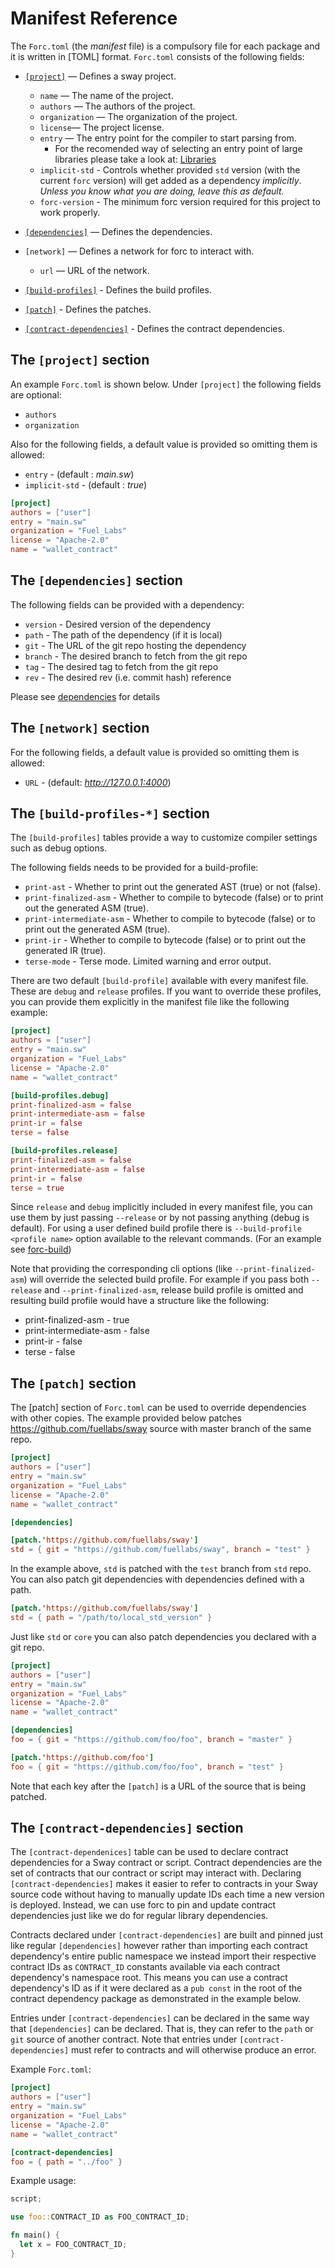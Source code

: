 # Manifest Reference

The `Forc.toml` (the _manifest_ file) is a compulsory file for each package and it is written in [TOML] format. `Forc.toml` consists of the following fields:

* [`[project]`](#the-project-section) — Defines a sway project.
  * `name` — The name of the project.
  * `authors` — The authors of the project.
  * `organization` — The organization of the project.
  * `license`— The project license.
  * `entry` — The entry point for the compiler to start parsing from.
    * For the recomended way of selecting an entry point of large libraries please take a look at: [Libraries](./../sway-program-types/libraries.md)
  * `implicit-std` -  Controls whether provided `std` version (with the current `forc` version) will get added as a dependency _implicitly_. _Unless you know what you are doing, leave this as default._
  * `forc-version` - The minimum forc version required for this project to work properly.

* [`[dependencies]`](#the-dependencies-section) — Defines the dependencies.
* `[network]` — Defines a network for forc to interact with.
  * `url` — URL of the network.

* [`[build-profiles]`](#the-build-profiles--section) - Defines the build profiles.

* [`[patch]`](#the-patch-section) - Defines the patches.

* [`[contract-dependencies]`](#the-contract-dependencies-section) - Defines the contract dependencies.

## The `[project]` section

An example `Forc.toml` is shown below. Under `[project]` the following fields are optional:

* `authors`
* `organization`

Also for the following fields, a default value is provided so omitting them is allowed:

* `entry` - (default : _main.sw_)
* `implicit-std` - (default : _true_)

```toml
[project]
authors = ["user"]
entry = "main.sw"
organization = "Fuel_Labs"
license = "Apache-2.0"
name = "wallet_contract"
```

## The `[dependencies]` section

The following fields can be provided with a dependency:

* `version` - Desired version of the dependency
* `path` - The path of the dependency (if it is local)
* `git` - The URL of the git repo hosting the dependency
* `branch` - The desired branch to fetch from the git repo
* `tag` - The desired tag to fetch from the git repo
* `rev` - The desired rev (i.e. commit hash) reference

Please see [dependencies](./dependencies.md) for details

## The `[network]` section

For the following fields, a default value is provided so omitting them is allowed:

* `URL` - (default: _<http://127.0.0.1:4000>_)

## The `[build-profiles-*]` section

The `[build-profiles]` tables provide a way to customize compiler settings such as debug options.

The following fields needs to be provided for a build-profile:

* `print-ast` - Whether to print out the generated AST (true) or not (false).
* `print-finalized-asm` - Whether to compile to bytecode (false) or to print out the generated ASM (true).
* `print-intermediate-asm` - Whether to compile to bytecode (false) or to print out the generated ASM (true).
* `print-ir` - Whether to compile to bytecode (false) or to print out the generated IR (true).
* `terse-mode` - Terse mode. Limited warning and error output.

There are two default `[build-profile]` available with every manifest file. These are `debug` and `release` profiles. If you want to override these profiles, you can provide them explicitly in the manifest file like the following example:

```toml
[project]
authors = ["user"]
entry = "main.sw"
organization = "Fuel_Labs"
license = "Apache-2.0"
name = "wallet_contract"

[build-profiles.debug]
print-finalized-asm = false
print-intermediate-asm = false
print-ir = false
terse = false

[build-profiles.release]
print-finalized-asm = false 
print-intermediate-asm = false
print-ir = false
terse = true
```

Since `release` and `debug` implicitly included in every manifest file, you can use them by just passing `--release` or by not passing anything (debug is default). For using a user defined build profile there is `--build-profile <profile name>` option available to the relevant commands. (For an example see [forc-build](../forc/commands/forc_build.md))

Note that providing the corresponding cli options (like `--print-finalized-asm`) will override the selected build profile. For example if you pass both `--release` and `--print-finalized-asm`, release build profile is omitted and resulting build profile would have a structure like the following:

* print-finalized-asm - true
* print-intermediate-asm - false
* print-ir - false
* terse - false

## The `[patch]` section

The [patch] section of `Forc.toml` can be used to override dependencies with other copies. The example provided below patches <https://github.com/fuellabs/sway> source with master branch of the same repo.

```toml
[project]
authors = ["user"]
entry = "main.sw"
organization = "Fuel_Labs"
license = "Apache-2.0"
name = "wallet_contract"

[dependencies]

[patch.'https://github.com/fuellabs/sway']
std = { git = "https://github.com/fuellabs/sway", branch = "test" }
```

In the example above, `std` is patched with the `test` branch from `std` repo. You can also patch git dependencies with dependencies defined with a path.

```toml
[patch.'https://github.com/fuellabs/sway']
std = { path = "/path/to/local_std_version" }
```

Just like `std` or `core` you can also patch dependencies you declared with a git repo.

```toml
[project]
authors = ["user"]
entry = "main.sw"
organization = "Fuel_Labs"
license = "Apache-2.0"
name = "wallet_contract"

[dependencies]
foo = { git = "https://github.com/foo/foo", branch = "master" }

[patch.'https://github.com/foo']
foo = { git = "https://github.com/foo/foo", branch = "test" }
```

Note that each key after the `[patch]` is a URL of the source that is being patched.

## The `[contract-dependencies]` section

The `[contract-dependenices]` table can be used to declare contract dependencies for a Sway contract or script. Contract dependencies are the set of contracts that our contract or script may interact with. Declaring `[contract-dependencies]` makes it easier to refer to contracts in your Sway source code without having to manually update IDs each time a new version is deployed. Instead, we can use forc to pin and update contract dependencies just like we do for regular library dependencies.

Contracts declared under `[contract-dependencies]` are built and pinned just like regular `[dependencies]` however rather than importing each contract dependency's entire public namespace we instead import their respective contract IDs as `CONTRACT_ID` constants available via each contract dependency's namespace root. This means you can use a contract dependency's ID as if it were declared as a `pub const` in the root of the contract dependency package as demonstrated in the example below.

Entries under `[contract-dependencies]` can be declared in the same way that `[dependencies]` can be declared. That is, they can refer to the `path` or `git` source of another contract. Note that entries under `[contract-dependencies]` must refer to contracts and will otherwise produce an error.

Example `Forc.toml`:

```toml
[project]
authors = ["user"]
entry = "main.sw"
organization = "Fuel_Labs"
license = "Apache-2.0"
name = "wallet_contract"

[contract-dependencies]
foo = { path = "../foo" }
```

Example usage:

```rust
script;

use foo::CONTRACT_ID as FOO_CONTRACT_ID;

fn main() {
  let x = FOO_CONTRACT_ID;
}
```
